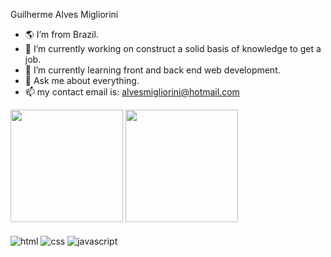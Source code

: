 Guilherme Alves Migliorini

- 🌎 I’m from Brazil.
- 🔭 I’m currently working on construct a solid basis of knowledge to get a job.
- 🌱 I’m currently learning front and back end web development.
- 💬 Ask me about everything.
- 📫 my contact email is: alvesmigliorini@hotmail.com

<div>
  <img height="180em" src="https://github-readme-stats.vercel.app/api?username=GuilhermeAlvesMigliorini&show_icons=true&theme=radical&count_private=true">
  <img height="180em" src="https://github-readme-stats.vercel.app/api/top-langs/?username=GuilhermeAlvesMigliorini&theme=radical">
</div>

<div style="display: inline_block"><br>
  <img align="center" alt="html" src="https://img.shields.io/badge/HTML5-E34F26?style=for-the-badge&logo=html5&logoColor=white">
  <img align="center" alt="css" src="https://img.shields.io/badge/CSS3-1572B6?style=for-the-badge&logo=css3&logoColor=white">
  <img align="center" alt="javascript" src="https://img.shields.io/badge/JavaScript-323330?style=for-the-badge&logo=javascript&logoColor=F7DF1E">
</div>
